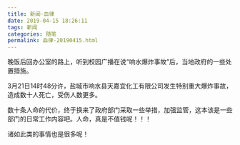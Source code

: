 ```yaml
---
title: 新闻·血律
date: 2019-04-15 18:26:11
tags: 新闻
categories: 随笔
permalink: 血律-20190415.html
---
```


晚饭后回办公室的路上，听到校园广播在说“响水爆炸事故”后，当地政府的一些处置措施。

3月21日14时48分许，盐城市响水县天嘉宜化工有限公司发生特别重大爆炸事故，造成数十人死亡，受伤人数更多。 

数十条人命的代价，终于换来了政府部门采取一些举措，加强监管，这本该是一些部门的日常工作内容吧。人命，真是不值钱呢！！！

诸如此类的事情也是很多呢！